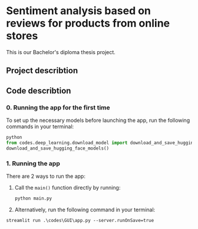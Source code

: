 # Sentiment analysis based on reviews for products from online stores

This is our Bachelor's diploma thesis project.

## Project describtion

## Code describtion
### 0. Running the app for the first time 

To set up the necessary models before launching the app, run the following commands in your terminal:

```python
python
from codes.deep_learning.download_model import download_and_save_hugging_face_models
download_and_save_hugging_face_models()
```
### 1. Running the app
There are 2 ways to run the app:

1. Call the `main()` function directly by running:
   ```bash
   python main.py

2. Alternatively, run the following command in your terminal:
```
streamlit run .\codes\GUI\app.py --server.runOnSave=true
```
